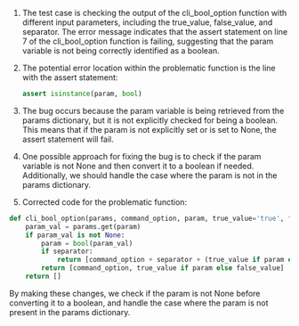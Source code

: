 1. The test case is checking the output of the cli_bool_option function with different input parameters, including the true_value, false_value, and separator. The error message indicates that the assert statement on line 7 of the cli_bool_option function is failing, suggesting that the param variable is not being correctly identified as a boolean.

2. The potential error location within the problematic function is the line with the assert statement:
   ```python
   assert isinstance(param, bool)
   ```

3. The bug occurs because the param variable is being retrieved from the params dictionary, but it is not explicitly checked for being a boolean. This means that if the param is not explicitly set or is set to None, the assert statement will fail.

4. One possible approach for fixing the bug is to check if the param variable is not None and then convert it to a boolean if needed. Additionally, we should handle the case where the param is not in the params dictionary.

5. Corrected code for the problematic function:
```python
def cli_bool_option(params, command_option, param, true_value='true', false_value='false', separator=None):
    param_val = params.get(param)
    if param_val is not None:
        param = bool(param_val)
        if separator:
            return [command_option + separator + (true_value if param else false_value)]
        return [command_option, true_value if param else false_value]
    return []
```

By making these changes, we check if the param is not None before converting it to a boolean, and handle the case where the param is not present in the params dictionary.